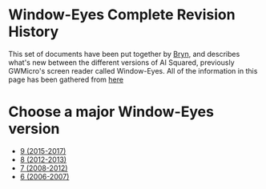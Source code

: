 # Window-Eyes Complete Revision History
This set of documents have been put together by [Bryn](https://brynify.me), and describes what's new between the different versions of AI Squared, previously GWMicro's screen reader called Window-Eyes.
All of the information in this page has been gathered from [here](https://web.archive.org/web/20191230165951/http://www.gwmicro.com:80/Window-Eyes/Version_History/)

# Choose a major Window-Eyes version
* [9 (2015-2017)](9.html)
* [8 (2012-2013)](8.html)
* [7 (2008-2012)](7.html)
* [6 (2006-2007)](6.html)